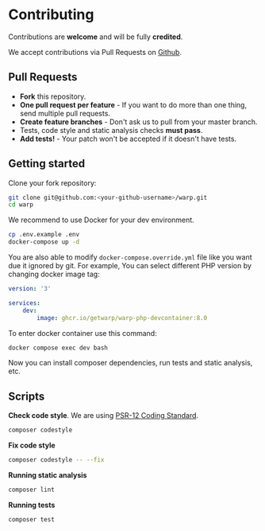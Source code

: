 # Contributing

Contributions are **welcome** and will be fully **credited**.

We accept contributions via Pull Requests on [Github](https://github.com/getwarp/warp).

## Pull Requests

- **Fork** this repository.
- **One pull request per feature** - If you want to do more than one thing, send multiple pull requests.
- **Create feature branches** - Don't ask us to pull from your master branch.
- Tests, code style and static analysis checks **must pass**.
- **Add tests!** - Your patch won't be accepted if it doesn't have tests.

## Getting started

Clone your fork repository:

```bash
git clone git@github.com:<your-github-username>/warp.git
cd warp
```

We recommend to use Docker for your dev environment.

```bash
cp .env.example .env
docker-compose up -d
```

You are also able to modify `docker-compose.override.yml` file like you want due it ignored by git. For example,
You can select different PHP version by changing docker image tag:

```yaml
version: '3'

services:
    dev:
        image: ghcr.io/getwarp/warp-php-devcontainer:8.0
```

To enter docker container use this command:

```bash
docker compose exec dev bash
```

Now you can install composer dependencies, run tests and static analysis, etc.

## Scripts

**Check code style**. We are using [PSR-12 Coding Standard][psr12].

```bash
composer codestyle
```

**Fix code style**

```bash
composer codestyle -- --fix
```

**Running static analysis**

```bash
composer lint
```

**Running tests**

```bash
composer test
```

[psr12]: https://www.php-fig.org/psr/psr-12/
